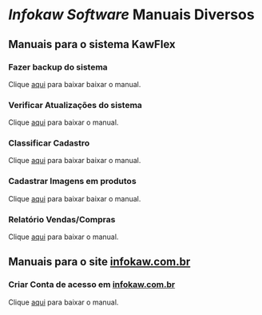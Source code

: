 
# *Infokaw* *Software* Manuais Diversos
 ## Manuais para o sistema KawFlex
  ### Fazer backup do sistema
 Clique  [aqui](https://github.com/ajinfokaw/infokaw_manuais/blob/main/pdf/BACKUP_COPIA_DE_SEGURANCA_JKAWFLEX.pdf) para baixar baixar o manual.
 ### Verificar Atualizações do sistema
 Clique [aqui](https://github.com/ajinfokaw/infokaw_manuais/blob/main/pdf/CHECAR_POR_ATUALIZACAO_SISTEMA_JKAWFLEX.pdf) para baixar o manual.
 ### Classificar Cadastro
 Clique [aqui](https://github.com/ajinfokaw/infokaw_manuais/blob/main/pdf/INSTRUCAO.pdf) para baixar baixar o manual.
 ### Cadastrar Imagens em produtos
 Clique [aqui](https://github.com/ajinfokaw/infokaw_manuais/blob/main/pdf/CADASTRO_PODUtOS_INSERIR_IMAGEM.pdf) para baixar baixar o manual.
 ### Relatório Vendas/Compras
 Clique [aqui](https://github.com/ajinfokaw/infokaw_manuais/blob/main/pdf/RELATORIO_VENDAS_COMPRAS_KAWFLEX.pdf) para baixar o manual.
 
 ## Manuais para o site [infokaw.com.br](infokaw.com.br)
 
 ### Criar Conta de acesso em [infokaw.com.br](infokaw.com.br)
 Clique [aqui](https://github.com/ajinfokaw/infokaw_manuais/blob/main/pdf/CADASTRAR_ACESSO_INFOKAW_COM_BR.pdf) para baixar o manual.
 
